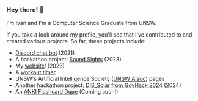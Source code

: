 ### Hey there! 👋

I'm Ivan and I'm a Computer Science Graduate from UNSW.

If you take a look around my profile, you'll see that I've contributed to and created various projects. So far, these projects include:
- [Discord chat bot](https://github.com/iFangg/discord_bot) (2021)
- A hackathon project: [Sound Sights](https://github.com/dylanwz/SoundSights) (2023)
- My [website](http://ivan-fang.com)! (2023)
- A [workout timer](https://github.com/iFangg/W.timer)
- UNSW's Artificial Intelligence Society ([UNSW AIsoc](https://github.com/AISoc-UNSW)) pages
- Another hackathon project: [DIS_Solar from GovHack 2024](https://github.com/iFangg/govhack-2024) (2024)
- An [ANKI Flashcard Dupe](#) (Coming soon!)

<!---
<p align="center">
  <a href="https://app.daily.dev/ifang">
    <img src="https://api.daily.dev/devcards/753b727bdde64b94977563c47bbb4073.png?r=gdm" width="400" alt="Ivan Fang's Dev Card"/>
  </a>
</p>
-->



<!--
**iFangg/iFangg** is a ✨ _special_ ✨ repository because its `README.md` (this file) appears on your GitHub profile.

Here are some ideas to get you started:

- 🔭 I’m currently working on ...
- 🌱 I’m currently learning ...
- 👯 I’m looking to collaborate on ...
- 🤔 I’m looking for help with ...
- 💬 Ask me about ...
- 📫 How to reach me: ...
- 😄 Pronouns: ...
- ⚡ Fun fact: ...
-->
